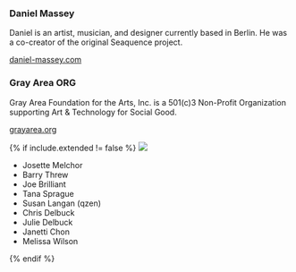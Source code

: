 ### Daniel Massey

Daniel is an artist, musician, and designer currently based in Berlin. He was a co-creator of the original Seaquence project.

[daniel-massey.com](http://daniel-massey.com)

### Gray Area ORG

Gray Area Foundation for the Arts, Inc. is a 501(c)3 Non-Profit Organization supporting Art & Technology for Social Good.

[grayarea.org](http://grayarea.org)

{% if include.extended != false %}
![]({{site.baseurl}}/images/logos/grayarea.svg)

  - Josette Melchor
  - Barry Threw
  - Joe Brilliant
  - Tana Sprague
  - Susan Langan (qzen)
  - Chris Delbuck
  - Julie Delbuck
  - Janetti Chon
  - Melissa Wilson

  {% endif %}